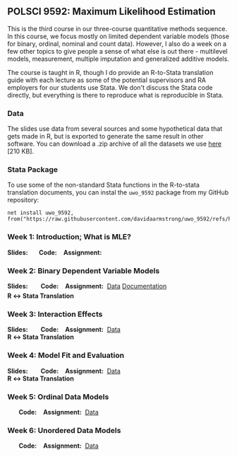 <script src="https://kit.fontawesome.com/3b340a2892.js" crossorigin="anonymous"></script>
<link rel="stylesheet" type="text/css" href="assets/icons.css"/>

<script type="text/javascript">
document.addEventListener('DOMContentLoaded', function() {
    document.getElementById('downloads').innerHTML = '<div class="icon-container" style="width: 100%;"><a href="index.html" class="link-item" title="Home" rel="nofollow"><i class="fa-solid fa-house fa-2xl"></i><span style="padding-top: 15px;">Home</span></a><a href="Research.html" class="link-item" title="Research" rel="nofollow"><i class="fa-solid fa-puzzle-piece fa-2xl"></i><span style="padding-top: 15px;">Research</span></a><a href="Teaching.html" class="link-item" title="Teaching" rel="nofollow"><i class="fa-solid fa-user-graduate fa-2xl"></i><span style="padding-top: 15px;">Teaching</span></a><a href="Software.html" class="link-item" title="Software" rel="nofollow"><i class="fa-solid fa-floppy-disk fa-2xl"></i><span style="padding-top: 15px;">Software</span></a></div>';}, false);
</script>
<style>
.icon-container {
    display: flex;
    justify-content: space-evenly;
    align-items: center;
}

.icon-container a {
    text-align: center;
    display: flex;
    flex-direction: column;
    align-items: center;
    text-decoration: none;
    color: inherit;
}

.icon-container i {
    font-size: 24px; /* Adjust the icon size */
    margin-bottom: 5px; /* Space between icon and label */
    margin-top: 5px; /* Space between icon and label */
}

.icon-container span {
    font-size: 14px; /* Adjust the label size */
}
ol {
  padding-left: 30px;
}
</style>

## POLSCI 9592: Maximum Likelihood Estimation

This is the third course in our three-course quantitative methods sequence. In this course, we focus mostly on limited dependent variable models (those for binary, ordinal, nominal and count data).  However, I also do a week on a few other topics to give people a sense of what else is out there - multilevel models, measurement, multiple imputation and generalized additive models. 

The course is taught in R, though I do provide an R-to-Stata translation guide with each lecture as some of the potential supervisors and RA employers for our students use Stata.  We don't discuss the Stata code directly, but everything is there to reproduce what is reproducible in Stata. 

### Data

The slides use data from several sources and some hypothetical data that gets made in R, but is exported to generate the same result in other software.  You can download a .zip archive of all the datasets we use [here](/files/9590/all_data.zip) [210 KB]. 

### Stata Package

To use some of the non-standard Stata functions in the R-to-stata translation documents, you can instal the `uwo_9592` package from my GitHub repository: 

```
net install uwo_9592, from("https://raw.githubusercontent.com/davidaarmstrong/uwo_9592/refs/heads/main/")
```

### Week 1: Introduction; What is MLE?

<strong>Slides: </strong> 
<a href="/files/9592/lecture1.pdf" style="padding-right: 3px;"><i class="pdf-icon-small"></i></a> 
<a href="/files/9592/lecture1.html" style="padding-left: 3px"><i class="html-icon-small"></i></a> &nbsp; <a href="https://youtu.be/4XdhYWh7aq0"><i class="fa-solid fa-video"></i></a> &nbsp;&nbsp;<strong>Code:</strong> 
<a href="/files/9592/lecture1.R" style="padding-right: 3px"><i class="R-icon-small"></i></a> &nbsp;&nbsp;<strong>Assignment:</strong> <a href="/files/9592/Assignment1.Rmd"><i class="fa-solid fa-dumbbell"></i></a>

### Week 2: Binary Dependent Variable Models

<strong>Slides: </strong> 
<a href="/files/9592/lecture2.pdf" style="padding-right: 3px;"><i class="pdf-icon-small"></i></a>
<a href="/files/9592/lecture2.html" style="padding-left: 3px"><i class="html-icon-small"></i></a> &nbsp; <a href="https://youtu.be/mgWl8dCXLxw"><i class="fa-solid fa-video"></i></a> &nbsp;&nbsp;
<strong>Code:</strong> 
<a href="/files/9592/lecture2.R" style="padding-right: 3px"><i class="R-icon-small"></i></a> &nbsp;&nbsp;<strong>Assignment:</strong> <a href="/files/9592/Assignment2.Rmd"><i class="fa-solid fa-dumbbell"></i></a>&nbsp;<a href="/files/9592/ces0421.rda">Data</a>&nbsp;<a href="/files/9592/ces0421_documentation.html">Documentation</a><br> 
<strong style="display: inline-block; padding-top: 5px">R &#x2194; Stata Translation</strong> 
<a href="/files/9592/l2_r_to_stata.html" style="padding-left: 3px; padding-right: 3px; padding-top: 3px"><i class="html-icon-small"></i></a> 
<a href="/files/9592/l2_r_to_stata.R" style="padding-right: 3px; padding-left: 3px;"><i class="R-icon-small"></i></a>
<a href="/files/9592/l2_r_to_stata.do" style="padding-left: 3px"><i class="stata-icon-small"></i></a>

### Week 3: Interaction Effects

<strong>Slides: </strong> 
<a href="/files/9592/lecture3.pdf" style="padding-right: 3px;"><i class="pdf-icon-small"></i></a>
<a href="/files/9592/lecture3.html" style="padding-left: 3px"><i class="html-icon-small"></i></a> &nbsp; <a href="https://youtu.be/JUUN2DKxY4g"><i class="fa-solid fa-video"></i></a> &nbsp;&nbsp;
<strong>Code:</strong> 
<a href="/files/9592/lecture3.R" style="padding-right: 3px"><i class="R-icon-small"></i></a> &nbsp;&nbsp;<strong>Assignment:</strong> <a href="/files/9592/Assignment3.Rmd"><i class="fa-solid fa-dumbbell"></i></a>&nbsp;<a href="/files/9592/tsdat.rda">Data</a><br>
<strong>R &#x2194; Stata Translation</strong> 
<a href="/files/9592/l3_r_to_stata.html" style="padding-left: 3px; padding-right: 3px"><i class="html-icon-small"></i></a> 
<a href="/files/9592/l3_r_to_stata.R" style="padding-right: 3px; padding-left: 3px;"><i class="R-icon-small"></i></a>
<a href="/files/9592/l3_r_to_stata.do" style="padding-left: 3px"><i class="stata-icon-small"></i></a>

### Week 4: Model Fit and Evaluation

<strong>Slides: </strong> 
<a href="/files/9592/lecture4.pdf" style="padding-right: 3px;"><i class="pdf-icon-small"></i></a>
<a href="/files/9592/Lecture4.html" style="padding-left: 3px"><i class="html-icon-small"></i></a> &nbsp; <a href="https://youtu.be/8GdNzV9o7wc"><i class="fa-solid fa-video"></i></a> &nbsp;&nbsp;
<strong>Code:</strong> 
<a href="/files/9592/lecture4.R" style="padding-right: 3px"><i class="R-icon-small"></i></a> &nbsp;&nbsp;<strong>Assignment:</strong> <a href="/files/9592/Assignment4.Rmd"><i class="fa-solid fa-dumbbell"></i></a>&nbsp;<a href="/files/9592/tsdat.rda">Data</a><br>
<strong>R &#x2194; Stata Translation</strong> 
<a href="/files/9592/l4_r_to_stata.html" style="padding-left: 3px; padding-right: 3px"><i class="html-icon-small"></i></a> 
<a href="/files/9592/l4_r_to_stata.R" style="padding-right: 3px; padding-left: 3px;"><i class="R-icon-small"></i></a>
<a href="/files/9592/l4_r_to_stata.do" style="padding-left: 3px"><i class="stata-icon-small"></i></a>&nbsp;


### Week 5: Ordinal Data Models

<a href="/files/9592/lecture5.pdf" style="padding-right: 3px;"><i class="pdf-icon-small"></i></a>
<a href="/files/9592/Lecture5.html" style="padding-left: 3px"><i class="html-icon-small"></i></a> &nbsp; <a href="https://youtu.be/NcWo5LSZ2n8"><i class="fa-solid fa-video"></i></a> &nbsp;&nbsp;
<strong>Code:</strong> 
<a href="/files/9592/lecture5.R" style="padding-right: 3px"><i class="R-icon-small"></i></a> &nbsp;&nbsp;<strong>Assignment:</strong> <a href="/files/9592/Assignment5.Rmd"><i class="fa-solid fa-dumbbell"></i></a>&nbsp;<a href="/files/9592/france_ol.dta">Data</a><br>
<!--<strong>R &#x2194; Stata Translation</strong> 
<a href="/files/9592/l4_r_to_stata.html" style="padding-left: 3px; padding-right: 3px"><i class="html-icon-small"></i></a> 
<a href="/files/9592/l4_r_to_stata.R" style="padding-right: 3px; padding-left: 3px;"><i class="R-icon-small"></i></a>
<a href="/files/9592/l4_r_to_stata.do" style="padding-left: 3px"><i class="stata-icon-small"></i></a>&nbsp;-->

### Week 6: Unordered Data Models

<a href="/files/9592/lecture6.pdf" style="padding-right: 3px;"><i class="pdf-icon-small"></i></a>
<a href="/files/9592/lecture6.html" style="padding-left: 3px"><i class="html-icon-small"></i></a> &nbsp; <a href="https://youtu.be/orHH5dzglE0"><i class="fa-solid fa-video"></i></a> &nbsp;&nbsp;
<strong>Code:</strong> 
<a href="/files/9592/lecture6.R" style="padding-right: 3px"><i class="R-icon-small"></i></a> &nbsp;&nbsp;<strong>Assignment:</strong> <a href="/files/9592/Assignment6.Rmd"><i class="fa-solid fa-dumbbell"></i></a>&nbsp;<a href="/files/9592/ces.rda">Data</a><br>


